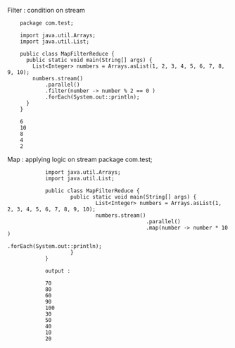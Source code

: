 Filter : condition on stream
        
        package com.test;

        import java.util.Arrays;
        import java.util.List;

        public class MapFilterReduce {
          public static void main(String[] args) {
            List<Integer> numbers = Arrays.asList(1, 2, 3, 4, 5, 6, 7, 8, 9, 10);		
            numbers.stream()
                .parallel()
                .filter(number -> number % 2 == 0 )
                .forEach(System.out::println);
          }
        }

        6
        10
        8
        4
        2


Map : applying logic on stream
                package com.test;

                import java.util.Arrays;
                import java.util.List;

                public class MapFilterReduce {
                        public static void main(String[] args) {
                                List<Integer> numbers = Arrays.asList(1, 2, 3, 4, 5, 6, 7, 8, 9, 10);		
                                numbers.stream()
                                                .parallel()
                                                .map(number -> number * 10 )
                                                .forEach(System.out::println);
                        }
                }

                output : 
                
                70
                80
                60
                90
                100
                30
                50
                40
                10
                20
